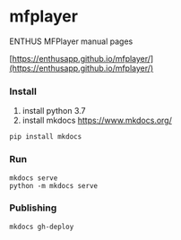 # mfplayer
ENTHUS MFPlayer manual pages

[https://enthusapp.github.io/mfplayer/](https://enthusapp.github.io/mfplayer/)

### Install
1. install python 3.7
2. install mkdocs https://www.mkdocs.org/
```
pip install mkdocs
```

### Run
```
mkdocs serve
python -m mkdocs serve
```

### Publishing
```
mkdocs gh-deploy
```
